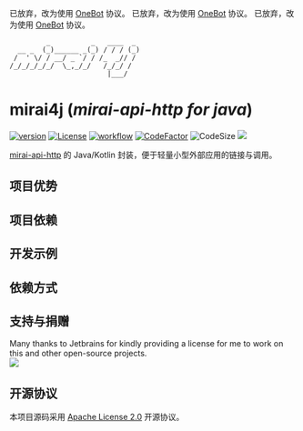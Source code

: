 
已放弃，改为使用 [OneBot](https://onebot.dev/) 协议。
已放弃，改为使用 [OneBot](https://onebot.dev/) 协议。
已放弃，改为使用 [OneBot](https://onebot.dev/) 协议。

```text
         _          _   ____  _ 
  __ _  (_)______ _(_) / / / (_)
 /  ' \/ / __/ _ `/ / /_  _// / 
/_/_/_/_/_/  \_,_/_/   /_/_/ /  
                        |___/   
```
# mirai4j (_mirai-api-http for java_)
[![version](https://img.shields.io/github/v/release/CarmJos/mirai4j)](https://github.com/CarmJos/mirai4j/releases)
[![License](https://img.shields.io/github/license/CarmJos/mirai4j)](https://opensource.org/licenses/MIT)
[![workflow](https://github.com/CarmJos/mirai4j/actions/workflows/maven.yml/badge.svg?branch=master)](https://github.com/CarmJos/mirai4j/actions/workflows/maven.yml)
[![CodeFactor](https://www.codefactor.io/repository/github/carmjos/mirai4j/badge)](https://www.codefactor.io/repository/github/carmjos/mirai4j)
![CodeSize](https://img.shields.io/github/languages/code-size/CarmJos/mirai4j)
![](https://visitor-badge.glitch.me/badge?page_id=mirai4j.readme)

[mirai-api-http](https://github.com/project-mirai/mirai-api-http) 的 Java/Kotlin 封装，便于轻量小型外部应用的链接与调用。

## 项目优势

## 项目依赖

## 开发示例

## 依赖方式

## 支持与捐赠

Many thanks to Jetbrains for kindly providing a license for me to work on this and other open-source projects.  
[![](https://resources.jetbrains.com/storage/products/company/brand/logos/jb_beam.svg)](https://www.jetbrains.com/?from=https://github.com/CarmJos/mirai4j)

## 开源协议

本项目源码采用 [Apache License 2.0](https://www.apache.org/licenses/LICENSE-2.0) 开源协议。

